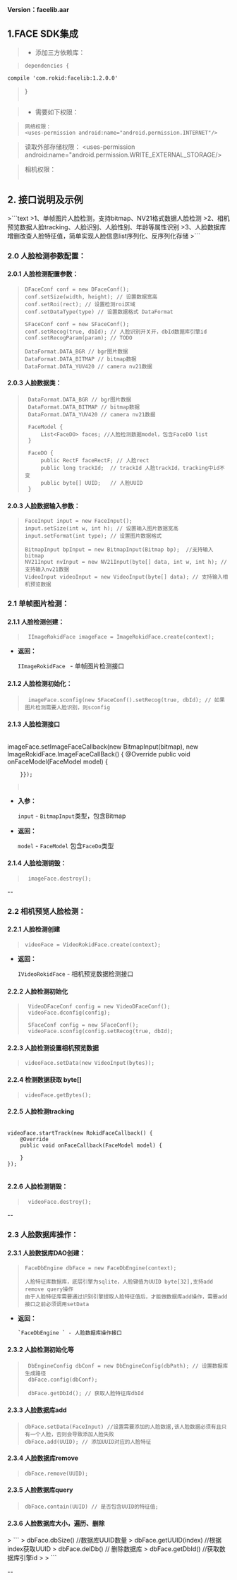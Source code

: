 **Version：facelib.aar**

<h2 id="1">1.FACE SDK集成</h2>

> * 添加三方依赖库：

> ```text
> dependencies {
    compile 'com.rokid:facelib:1.2.0.0'
> }
> ```

> *  需要如下权限：

> ```text
> 网络权限：
> <uses-permission android:name="android.permission.INTERNET"/>
> ```

> 读取外部存储权限：
> <uses-permission android:name="android.permission.READ_EXTERNAL_STORAGE"/>
> <uses-permission android:name="android.permission.WRITE_EXTERNAL_STORAGE/>

> 相机权限：
> <uses-permission android:name="android.permission.CAMERA" />
> <uses-feature android:name="android.hardware.camera" />
> <uses-feature android:name="android.hardware.camera.autofocus" />
>
> ```
> 
> ```

<h2 id="2">2. 接口说明及示例</h2>
>```text
>1、单帧图片人脸检测，支持bitmap、NV21格式数据人脸检测
>2、相机预览数据人脸tracking、人脸识别、人脸性别、年龄等属性识别
>3、人脸数据库增删改查人脸特征值，简单实现人脸信息list序列化、反序列化存储
>```

<h3 id="2.0">2.0 人脸检测参数配置：</h3>

<h4 id="2.0.1">2.0.1 人脸检测配置参数：</h4>

>  ```
>  DFaceConf conf = new DFaceConf();
>  conf.setSize(width, height); // 设置数据宽高
>  conf.setRoi(rect); // 设置检测roi区域
>  conf.setDataType(type) // 设置数据格式 DataFormat
> 
>  SFaceConf conf = new SFaceConf();
>  conf.setRecog(true, dbId); // 人脸识别开关开，dbId数据库引擎id
>  conf.setRecogParam(param); // TODO 
> 
>  DataFormat.DATA_BGR // bgr图片数据
>  DataFormat.DATA_BITMAP // bitmap数据
>  DataFormat.DATA_YUV420 // camera nv21数据
>  ```

<h4 id="2.0.3">2.0.3 人脸数据类：</h4>

> ```
>  DataFormat.DATA_BGR // bgr图片数据
>  DataFormat.DATA_BITMAP // bitmap数据
>  DataFormat.DATA_YUV420 // camera nv21数据
> 
>  FaceModel {
>      List<FaceDO> faces; //人脸检测数据model，包含FaceDO list
>  }
> 
>  FaceDO {
>      public RectF faceRectF; // 人脸rect
>      public long trackId;  // trackId 人脸trackId，tracking中id不变
>      public byte[] UUID;   // 人脸UUID
>  }
> ```

<h4 id="2.0.3">2.0.3 人脸数据输入参数：</h4>

>  ```
>  FaceInput input = new FaceInput();
>  input.setSize(int w, int h); // 设置输入图片数据宽高
>  input.setFormat(int type); // 设置图片数据格式
>
>  BitmapInput bpInput = new BitmapInput(Bitmap bp);  //支持输入bitmap
>  NV21Input nvInput = new NV21Input(byte[] data, int w, int h); // 支持输入nv21数据
>  VideoInput videoInput = new VideoInput(byte[] data); // 支持输入相机预览数据
>  ```

<h3 id="2.1">2.1 单帧图片检测：</h3>

<h4 id="2.1.1">2.1.1 人脸检测创建：</h4>

>  ```
>   IImageRokidFace imageFace = ImageRokidFace.create(context);
>  ```

  * **返回：**

      `IImageRokidFace ` - 单帧图片检测接口

<h4 id="2.1.2">2.1.2 人脸检测初始化：</h4>

>  ```
>   imageFace.sconfig(new SFaceConf().setRecog(true, dbId); // 如果图片检测需要人脸识别，则sconfig
>  ```


<h4 id="2.1.3">2.1.3 人脸检测接口</h4>

>  ```
imageFace.setImageFaceCallback(new BitmapInput(bitmap),
	new ImageRokidFace.ImageFaceCallBack() {
	    @Override
	    public void onFaceModel(FaceModel model) {
>
	    }});
>  ```
>
>

* **入参：**

    `input` - `BitmapInput`类型，包含Bitmap
* **返回：**

    `model` - `FaceModel` 包含`FaceDo`类型

<h4 id="2.1.4">2.1.4 人脸检测销毁：</h4>

>  ```
>   imageFace.destroy();
>  ```

--
<h3 id="2.2">2.2 相机预览人脸检测：</h3>

<h4 id="2.2.1">2.2.1 人脸检测创建</h4>

>  ```
>  videoFace = VideoRokidFace.create(context);
>  ```

  * **返回：**

      `IVideoRokidFace` - 相机预览数据检测接口

<h4 id="2.2.2">2.2.2 人脸检测初始化</h4>

>  ```
>   VideoDFaceConf config = new VideoDFaceConf();
>   videoFace.dconfig(config);
> 
>   SFaceConf config = new SFaceConf();
>   videoFace.sconfig(config.setRecog(true, dbId);
>  ```

<h4 id="2.2.3">2.2.3 人脸检测设置相机预览数据</h4>

>  ```
>  videoFace.setData(new VideoInput(bytes));
>  ```

<h4 id="2.2.4">2.2.4 检测数据获取 byte[]</h4>

>  ```
>  videoFace.getBytes();
>  ```

<h4 id="2.2.5">2.2.5 人脸检测tracking</h4>

>  ```
    videoFace.startTrack(new RokidFaceCallback() {
        @Override
        public void onFaceCallback(FaceModel model) {
>
        }
    });
>  ```

<h4 id="2.2.6">2.2.6 人脸检测销毁：</h4>

>  ```
>   videoFace.destroy();
>  ```

--

<h3 id="2.3">2.3 人脸数据库操作：</h3>

<h4 id="2.3.1">2.3.1 人脸数据库DAO创建：</h4>

>  ```
>  FaceDbEngine dbFace = new FaceDbEngine(context);
>  
>  人脸特征库数据库，底层引擎为sqlite，人脸键值为UUID byte[32],支持add remove query操作
>  由于人脸特征库需要通过识别引擎提取人脸特征值后，才能做数据库add操作，需要add接口之前必须调用setData
> 
>  ```

* **返回：**

      `FaceDbEngine ` - 人脸数据库操作接口

<h4 id="2.3.2">2.3.2 人脸检测初始化等</h4>

>  ```
>   DbEngineConfig dbConf = new DbEngineConfig(dbPath); // 设置数据库生成路径
>   dbFace.config(dbConf);
> 
>   dbFace.getDbId(); // 获取人脸特征库dbId
> 
>  ```

<h4 id="2.3.3">2.3.3 人脸数据库add</h4>

>  ```
>  dbFace.setData(FaceInput) //设置需要添加的人脸数据,该人脸数据必须有且只有一个人脸，否则会导致添加人脸失败
>  dbFace.add(UUID); // 添加UUID对应的人脸特征
>  ```


<h4 id="2.3.4">2.3.4 人脸数据库remove</h4>

>  ```
> dbFace.remove(UUID);
>  ```

<h4 id="2.3.5">2.3.5 人脸数据库query</h4>

>  ```
> dbFace.contain(UUID) // 是否包含UUID的特征值;
>  ```

<h4 id="2.3.6">2.3.6 人脸数据库大小，遍历、删除</h4>
> ```
> dbFace.dbSize() //数据库UUID数量
> dbFace.getUUID(index) //根据index获取UUID
> dbFace.delDb() // 删除数据库
> dbFace.getDbId() //获取数据库引擎id
> 
> ```

--
